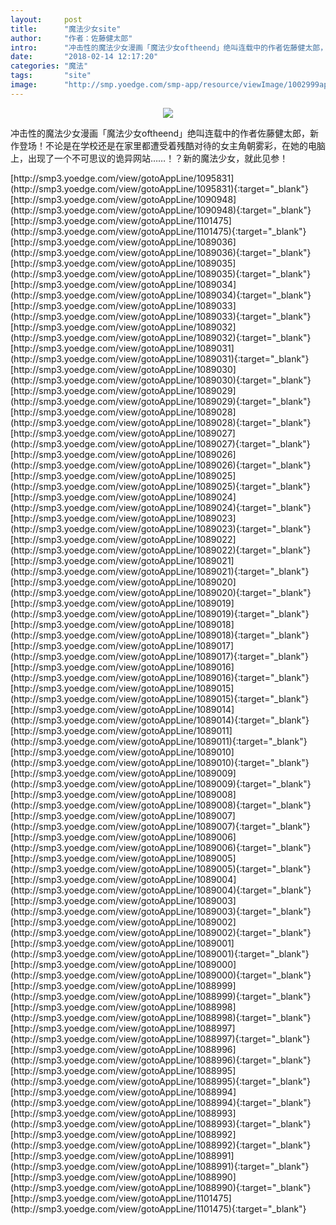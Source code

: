 ```yaml
---
layout:     post
title:      "魔法少女site"
author:     "作者：佐藤健太郎"
intro:      "冲击性的魔法少女漫画「魔法少女oftheend」绝叫连载中的作者佐藤健太郎，新作登场！不论是在学校还是在家里都遭受着残酷对待的女主角朝雾彩，在她的电脑上，出现了一个不可思议的诡异网站……！？新的魔法少女，就此见参！"
date:       "2018-02-14 12:17:20"
categories: "魔法"
tags:       "site"
image:      "http://smp.yoedge.com/smp-app/resource/viewImage/1002999appline.png"
---
```

<div style="text-align: center">
<p><img src="http://smp.yoedge.com/smp-app/resource/viewImage/1002999appline.png"/></p>
</div>
<p class="post-meta">
<span>冲击性的魔法少女漫画「魔法少女oftheend」绝叫连载中的作者佐藤健太郎，新作登场！不论是在学校还是在家里都遭受着残酷对待的女主角朝雾彩，在她的电脑上，出现了一个不可思议的诡异网站……！？新的魔法少女，就此见参！</span>
</p>
[http://smp3.yoedge.com/view/gotoAppLine/1095831](http://smp3.yoedge.com/view/gotoAppLine/1095831){:target="_blank"}
[http://smp3.yoedge.com/view/gotoAppLine/1090948](http://smp3.yoedge.com/view/gotoAppLine/1090948){:target="_blank"}
[http://smp3.yoedge.com/view/gotoAppLine/1101475](http://smp3.yoedge.com/view/gotoAppLine/1101475){:target="_blank"}
[http://smp3.yoedge.com/view/gotoAppLine/1089036](http://smp3.yoedge.com/view/gotoAppLine/1089036){:target="_blank"}
[http://smp3.yoedge.com/view/gotoAppLine/1089035](http://smp3.yoedge.com/view/gotoAppLine/1089035){:target="_blank"}
[http://smp3.yoedge.com/view/gotoAppLine/1089034](http://smp3.yoedge.com/view/gotoAppLine/1089034){:target="_blank"}
[http://smp3.yoedge.com/view/gotoAppLine/1089033](http://smp3.yoedge.com/view/gotoAppLine/1089033){:target="_blank"}
[http://smp3.yoedge.com/view/gotoAppLine/1089032](http://smp3.yoedge.com/view/gotoAppLine/1089032){:target="_blank"}
[http://smp3.yoedge.com/view/gotoAppLine/1089031](http://smp3.yoedge.com/view/gotoAppLine/1089031){:target="_blank"}
[http://smp3.yoedge.com/view/gotoAppLine/1089030](http://smp3.yoedge.com/view/gotoAppLine/1089030){:target="_blank"}
[http://smp3.yoedge.com/view/gotoAppLine/1089029](http://smp3.yoedge.com/view/gotoAppLine/1089029){:target="_blank"}
[http://smp3.yoedge.com/view/gotoAppLine/1089028](http://smp3.yoedge.com/view/gotoAppLine/1089028){:target="_blank"}
[http://smp3.yoedge.com/view/gotoAppLine/1089027](http://smp3.yoedge.com/view/gotoAppLine/1089027){:target="_blank"}
[http://smp3.yoedge.com/view/gotoAppLine/1089026](http://smp3.yoedge.com/view/gotoAppLine/1089026){:target="_blank"}
[http://smp3.yoedge.com/view/gotoAppLine/1089025](http://smp3.yoedge.com/view/gotoAppLine/1089025){:target="_blank"}
[http://smp3.yoedge.com/view/gotoAppLine/1089024](http://smp3.yoedge.com/view/gotoAppLine/1089024){:target="_blank"}
[http://smp3.yoedge.com/view/gotoAppLine/1089023](http://smp3.yoedge.com/view/gotoAppLine/1089023){:target="_blank"}
[http://smp3.yoedge.com/view/gotoAppLine/1089022](http://smp3.yoedge.com/view/gotoAppLine/1089022){:target="_blank"}
[http://smp3.yoedge.com/view/gotoAppLine/1089021](http://smp3.yoedge.com/view/gotoAppLine/1089021){:target="_blank"}
[http://smp3.yoedge.com/view/gotoAppLine/1089020](http://smp3.yoedge.com/view/gotoAppLine/1089020){:target="_blank"}
[http://smp3.yoedge.com/view/gotoAppLine/1089019](http://smp3.yoedge.com/view/gotoAppLine/1089019){:target="_blank"}
[http://smp3.yoedge.com/view/gotoAppLine/1089018](http://smp3.yoedge.com/view/gotoAppLine/1089018){:target="_blank"}
[http://smp3.yoedge.com/view/gotoAppLine/1089017](http://smp3.yoedge.com/view/gotoAppLine/1089017){:target="_blank"}
[http://smp3.yoedge.com/view/gotoAppLine/1089016](http://smp3.yoedge.com/view/gotoAppLine/1089016){:target="_blank"}
[http://smp3.yoedge.com/view/gotoAppLine/1089015](http://smp3.yoedge.com/view/gotoAppLine/1089015){:target="_blank"}
[http://smp3.yoedge.com/view/gotoAppLine/1089014](http://smp3.yoedge.com/view/gotoAppLine/1089014){:target="_blank"}
[http://smp3.yoedge.com/view/gotoAppLine/1089011](http://smp3.yoedge.com/view/gotoAppLine/1089011){:target="_blank"}
[http://smp3.yoedge.com/view/gotoAppLine/1089010](http://smp3.yoedge.com/view/gotoAppLine/1089010){:target="_blank"}
[http://smp3.yoedge.com/view/gotoAppLine/1089009](http://smp3.yoedge.com/view/gotoAppLine/1089009){:target="_blank"}
[http://smp3.yoedge.com/view/gotoAppLine/1089008](http://smp3.yoedge.com/view/gotoAppLine/1089008){:target="_blank"}
[http://smp3.yoedge.com/view/gotoAppLine/1089007](http://smp3.yoedge.com/view/gotoAppLine/1089007){:target="_blank"}
[http://smp3.yoedge.com/view/gotoAppLine/1089006](http://smp3.yoedge.com/view/gotoAppLine/1089006){:target="_blank"}
[http://smp3.yoedge.com/view/gotoAppLine/1089005](http://smp3.yoedge.com/view/gotoAppLine/1089005){:target="_blank"}
[http://smp3.yoedge.com/view/gotoAppLine/1089004](http://smp3.yoedge.com/view/gotoAppLine/1089004){:target="_blank"}
[http://smp3.yoedge.com/view/gotoAppLine/1089003](http://smp3.yoedge.com/view/gotoAppLine/1089003){:target="_blank"}
[http://smp3.yoedge.com/view/gotoAppLine/1089002](http://smp3.yoedge.com/view/gotoAppLine/1089002){:target="_blank"}
[http://smp3.yoedge.com/view/gotoAppLine/1089001](http://smp3.yoedge.com/view/gotoAppLine/1089001){:target="_blank"}
[http://smp3.yoedge.com/view/gotoAppLine/1089000](http://smp3.yoedge.com/view/gotoAppLine/1089000){:target="_blank"}
[http://smp3.yoedge.com/view/gotoAppLine/1088999](http://smp3.yoedge.com/view/gotoAppLine/1088999){:target="_blank"}
[http://smp3.yoedge.com/view/gotoAppLine/1088998](http://smp3.yoedge.com/view/gotoAppLine/1088998){:target="_blank"}
[http://smp3.yoedge.com/view/gotoAppLine/1088997](http://smp3.yoedge.com/view/gotoAppLine/1088997){:target="_blank"}
[http://smp3.yoedge.com/view/gotoAppLine/1088996](http://smp3.yoedge.com/view/gotoAppLine/1088996){:target="_blank"}
[http://smp3.yoedge.com/view/gotoAppLine/1088995](http://smp3.yoedge.com/view/gotoAppLine/1088995){:target="_blank"}
[http://smp3.yoedge.com/view/gotoAppLine/1088994](http://smp3.yoedge.com/view/gotoAppLine/1088994){:target="_blank"}
[http://smp3.yoedge.com/view/gotoAppLine/1088993](http://smp3.yoedge.com/view/gotoAppLine/1088993){:target="_blank"}
[http://smp3.yoedge.com/view/gotoAppLine/1088992](http://smp3.yoedge.com/view/gotoAppLine/1088992){:target="_blank"}
[http://smp3.yoedge.com/view/gotoAppLine/1088991](http://smp3.yoedge.com/view/gotoAppLine/1088991){:target="_blank"}
[http://smp3.yoedge.com/view/gotoAppLine/1088990](http://smp3.yoedge.com/view/gotoAppLine/1088990){:target="_blank"}
[http://smp3.yoedge.com/view/gotoAppLine/1101475](http://smp3.yoedge.com/view/gotoAppLine/1101475){:target="_blank"}


